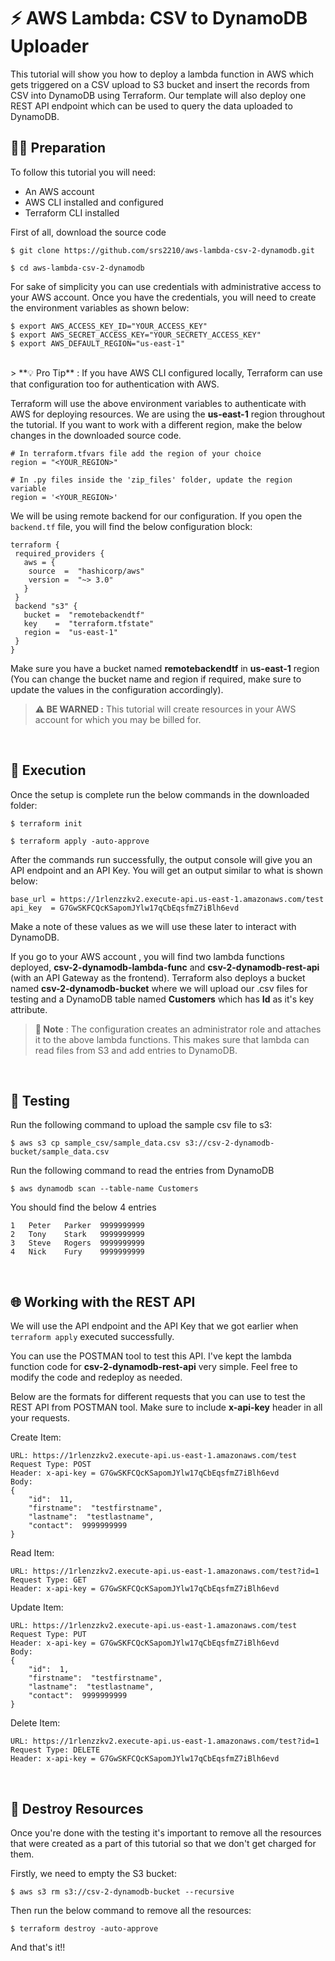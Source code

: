 # ⚡️ AWS Lambda: CSV to DynamoDB Uploader

This tutorial will show you how to deploy a lambda function in AWS which gets triggered on a CSV upload to S3 bucket and insert the records from CSV into DynamoDB using Terraform. Our template will also deploy one REST API endpoint which can be used to query the data uploaded to DynamoDB.

## 👨‍💻 Preparation

To follow this tutorial you will need:
-   An AWS account
-   AWS CLI installed and configured
-   Terraform CLI installed

First of all, download the source code
```
$ git clone https://github.com/srs2210/aws-lambda-csv-2-dynamodb.git

$ cd aws-lambda-csv-2-dynamodb
```
For sake of simplicity you can use credentials with administrative access to your AWS account. Once you have the credentials, you will need to create the environment variables as shown below:
```
$ export AWS_ACCESS_KEY_ID="YOUR_ACCESS_KEY"
$ export AWS_SECRET_ACCESS_KEY="YOUR_SECRETY_ACCESS_KEY"
$ export AWS_DEFAULT_REGION="us-east-1"
```

<br/>
> **💡 Pro Tip** : If you have AWS CLI configured locally, Terraform can use that configuration too for authentication with AWS. 
<br/>

Terraform will use the above environment variables to authenticate with AWS for deploying resources. We are using the **us-east-1** region throughout the tutorial. If you want to work with a different region, make the below changes in the downloaded source code.

```
# In terraform.tfvars file add the region of your choice
region = "<YOUR_REGION>"

# In .py files inside the 'zip_files' folder, update the region variable
region = '<YOUR_REGION>'
```
We will be using remote backend for our configuration. If you open the ```backend.tf``` file, you will find the below configuration block:
```
terraform {
 required_providers {
   aws = {
    source  =  "hashicorp/aws"
    version =  "~> 3.0"
   }
 }
 backend "s3" {
   bucket =  "remotebackendtf"
   key    =  "terraform.tfstate"
   region =  "us-east-1"
 }
}
```
Make sure you have a bucket named **remotebackendtf** in **us-east-1** region (You can change the bucket name and region if required, make sure to update the values in the configuration accordingly).
<br/>

> **⚠️ BE WARNED :** This tutorial will create resources in your AWS account for which you may be billed for.

<br />

## 🚀 Execution

Once the setup is complete run the below commands in the downloaded folder:
```
$ terraform init

$ terraform apply -auto-approve
```
After the commands run successfully, the output console will give you an API endpoint and an API Key. You will get an output similar to what is shown below:
```
base_url = https://1rlenzzkv2.execute-api.us-east-1.amazonaws.com/test
api_key  = G7GwSKFCQcKSapomJYlw17qCbEqsfmZ7iBlh6evd
```
Make a note of these values as we will use these later to interact with DynamoDB.

If you go to your AWS account , you will find two lambda functions deployed, **csv-2-dynamodb-lambda-func** and **csv-2-dynamodb-rest-api** (with an API Gateway as the frontend). Terraform also deploys a bucket named **csv-2-dynamodb-bucket** where we will upload our .csv files for testing and a DynamoDB table named **Customers** which has **Id** as it's key attribute.
<br/>

> **📝 Note** : The configuration creates an administrator role and attaches it to the above lambda functions. This makes sure that lambda can read files from S3 and add entries to DynamoDB.

<br />

## 🧐 Testing

Run the following command to upload the sample csv file to s3:
```
$ aws s3 cp sample_csv/sample_data.csv s3://csv-2-dynamodb-bucket/sample_data.csv
```
Run the following command to read the entries from DynamoDB
```
$ aws dynamodb scan --table-name Customers
```
You should find the below 4 entries
```
1	Peter	Parker	9999999999
2	Tony	Stark	9999999999
3	Steve	Rogers	9999999999
4	Nick	Fury	9999999999
```

<br />

## 🌐 Working with the REST API
We will use the API endpoint and the API Key that we got earlier when ```terraform apply``` executed successfully.

You can use the POSTMAN tool to test this API. I've kept the lambda function code for **csv-2-dynamodb-rest-api** very simple. Feel free to modify the code and redeploy as needed.

Below are the formats for different requests that you can use to test the REST API from POSTMAN tool. Make sure to include **x-api-key** header in all your requests.

Create Item:
```
URL: https://1rlenzzkv2.execute-api.us-east-1.amazonaws.com/test
Request Type: POST
Header: x-api-key = G7GwSKFCQcKSapomJYlw17qCbEqsfmZ7iBlh6evd
Body:
{
	"id":  11,
	"firstname":  "testfirstname",
	"lastname":  "testlastname",
	"contact":  9999999999
}
```
Read Item:
```
URL: https://1rlenzzkv2.execute-api.us-east-1.amazonaws.com/test?id=1
Request Type: GET
Header: x-api-key = G7GwSKFCQcKSapomJYlw17qCbEqsfmZ7iBlh6evd
```
Update Item:
```
URL: https://1rlenzzkv2.execute-api.us-east-1.amazonaws.com/test
Request Type: PUT
Header: x-api-key = G7GwSKFCQcKSapomJYlw17qCbEqsfmZ7iBlh6evd
Body:
{
	"id":  1,
	"firstname":  "testfirstname",
	"lastname":  "testlastname",
	"contact":  9999999999
}
```
Delete Item:
```
URL: https://1rlenzzkv2.execute-api.us-east-1.amazonaws.com/test?id=1
Request Type: DELETE
Header: x-api-key = G7GwSKFCQcKSapomJYlw17qCbEqsfmZ7iBlh6evd
```

<br />

## 🚮 Destroy Resources

Once you're done with the testing it's important to remove all the resources that were created as a part of this tutorial so that we don't get charged for them.

Firstly, we need to empty the S3 bucket:
```
$ aws s3 rm s3://csv-2-dynamodb-bucket --recursive
```

Then run the below command to remove all the resources:
```
$ terraform destroy -auto-approve
```
And that's it!!
